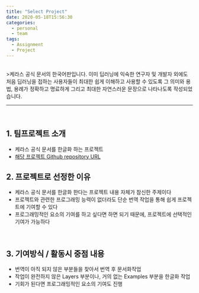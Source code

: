 ```yaml
---
title: "Select Project"
date: 2020-05-18T15:56:30
categories:
  - personal
  - team
tags:
  - Assignment
  - Project
---
```

<br>
>케라스 공식 문서의 한국어판입니다. 이미 딥러닝에 익숙한 연구자 및 개발자 외에도 처음 딥러닝을 접하는 사용자들이 최대한 쉽게 이해하고 사용할 수 있도록 그 의미와 용법, 용례가 정확하고 명료하게 그리고 최대한 자연스러운 문장으로 나타나도록 작성되었습니다. <br>
<hr>
<br>

## 1. 팀프로젝트 소개
* 케라스 공식 문서를 한글화 하는 프로젝트<br>
* [해당 프로젝트 Github repository URL](https://github.com/keras-team/keras-docs-ko)<br>


## 2. 프로젝트로 선정한 이유
* 케라스 공식 문서를 한글화 한다는 프로젝트 내용 자체가 참신한 주제이다<br>
* 프로젝트와 관련한 프로그래밍 능력이 없더라도 단순 번역 작업을 통해 쉽게 프로젝트에 기여할 수 있다<br>
* 프로그래밍적인 요소의 기여를 하고 싶다면 하면 되기 때문에, 프로젝트에 선택적인 기여가 가능하다<br>
<br>

## 3. 기여방식 / 활동시 중점 내용
* 번역이 아직 되지 않은 부분들을 찾아서 번역 후 문서화작업 <br>
* 작업이 완전하지 않은 Layers 부분이나, 거의 없는 Examples 부분을 한글화 작업<br>
* 기회가 된다면 프로그래밍적인 요소의 기여도 진행<br>
<br>

